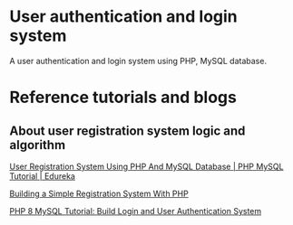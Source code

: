 # User authentication and login system
A user authentication and login system using PHP, MySQL database. 
# Reference tutorials and blogs
## About user registration system logic and algorithm
[User Registration System Using PHP And MySQL Database | PHP MySQL Tutorial | Edureka](https://www.youtube.com/watch?v=qjwc8ScTHnY&list=PL9MM1vRTitObJa_5ZRfNtb8nT3Z11qL5i&index=4&ab_channel=edureka%21edureka%21)

[Building a Simple Registration System With PHP](https://medium.com/swlh/building-a-simple-registration-system-with-php-89d6218a063c)

[
PHP 8 MySQL Tutorial: Build Login and User Authentication System](https://www.positronx.io/build-php-mysql-login-and-user-authentication-system/)